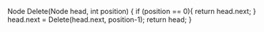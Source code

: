 Node Delete(Node head, int position) {
    if (position == 0){ return head.next; }
    head.next = Delete(head.next, position-1);
    return head;
}